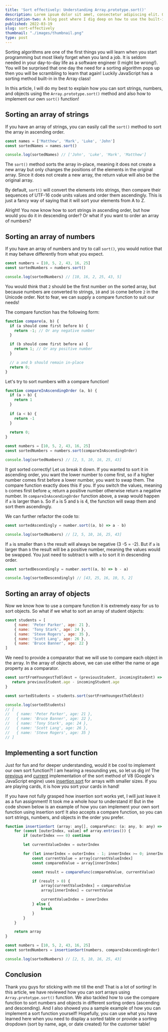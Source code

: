 ```yaml
---
title: 'Sort effectively: Understanding Array.prototype.sort()'
description: Lorem ipsum dolor sit amet, consectetur adipiscing elit. Quisque ut eros sodales mi euismod fermentum. Donec eu faucibus metus. Vestibulum sit amet dignissim neque. Fusce libero sem, vulputate quis nisl a, tincidunt faucibus sem. Nam facilisis ut turpis sed elementum.
description-two: A blog post where I dig deep on how to use the built-in sort method in JavaScript.
published: 2022-03-19
slug: sort-effectively
thumbnail: "./images/thumbnail.png"
type: post
---
```


Sorting algorithms are one of the first things you will learn when you start programming but most likely forget when you land a job. It is seldom needed in your day-to-day life as a software engineer (I might be wrong!). You will be surprised that one day the need for a sorting algorithm pops up then you will be scrambling to learn that again! Luckily JavaScript has a sorting method built-in in the Array class!

In this article, I will do my best to explain how you can sort strings, numbers, and objects using the `Array.prototype.sort()` method and also how to implement our own `sort()` function!

## Sorting an array of strings

If you have an array of strings, you can easily call the `sort()` method to sort the array in ascending order.

```javascript
const names = ['Matthew', 'Mark', 'Luke', 'John']
const sortedNames = names.sort()

console.log(sortedNames) // ['John', 'Luke', 'Mark', 'Matthew']
```

The `sort()` method sorts the array in-place, meaning it does not create a new array but only changes the positions of the elements in the original array. Since it does not create a new array, the return value will also be the original array.

By default, `sort()` will convert the elements into strings, then compare their sequences of UTF-16 code units values and order them ascendingly. This is just a fancy way of saying that it will sort your elements from A to Z.

Alright! You now know how to sort strings in ascending order, but how would you do it in descending order? Or what if you want to order an array of numbers?

## Sorting an array of numbers

If you have an array of numbers and try to call `sort()`, you would notice that it may behave differently from what you expect.

```javascript
const numbers = [10, 5, 2, 43, 16, 25]
const sortedNumbers = numbers.sort()

console.log(sortedNumbers) // [10, 16, 2, 25, 43, 5]
```

You would think that `2` should be the first number on the sorted array, but because numbers are converted to strings, `10` and `16` come before `2` in the Unicode order. Not to fear, we can supply a compare function to suit our needs!

The compare function has the following form:
```javascript
function compare(a, b) {
  if (a should come first before b) {
    return -1; // Or any negative number
  }

  if (b should come first before a) {
    return 1; // Or any positive number
  }

  // a and b should remain in-place
  return 0;
}
```

Let's try to sort numbers with a compare function!
```typescript
function compareInAscendingOrder (a, b) {
  if (a > b) {
    return 1
  }
    
  if (a < b) {
    return -1
  }
    
  return 0;
}

const numbers = [10, 5, 2, 43, 16, 25]
const sortedNumbers = numbers.sort(compareInAscendingOrder)

console.log(sortedNumbers) // [2, 5, 10, 16, 25, 43]
```

It got sorted correctly! Let us break it down. If you wanted to sort it in ascending order, you want the lower number to come first, so if a higher number comes first before a lower number, you want to swap them. The compare function exactly does this if you. If you switch the values, meaning `b` comes first before `a`; return a positive number otherwise return a negative number. In `compareInAscendingOrder` function above, a swap would happen if `a` is larger than `b`. So if `a` is 5 and `b` is 4, the function will swap them and sort them ascendingly.

We can further refactor the code to:
```javascript
const sortedAscendingly = number.sort((a, b) => a - b)

console.log(sortedNumbers) // [2, 5, 10, 16, 25, 43]
```

If `a` is smaller than `b` the result will always be negative (3 -5 = -2). But if `a` is larger than `b` the result will be a positive number, meaning the values would be swapped. You just need to subtract `b` with `a` to sort it in descending order.

```javascript
const sortedDescendingly = number.sort((a, b) => b - a)

console.log(sortedDescendingly) // [43, 25, 16, 10, 5, 2]
```

## Sorting an array of objects

Now we know how to use a compare function it is extremely easy for us to sort objects. So what if we what to sort an array of student objects:
```javascript
const students = [
    { name: 'Peter Parker', age: 21 },
    { name: 'Tony Stark', age: 24 },
    { name: 'Steve Rogers', age: 35 },
    { name: 'Scott Lang', age: 26 },
    { name: 'Bruce Banner', age: 22 }
]
```

We need to provide a comparator that we will use to compare each object in the array. In the array of objects above, we can use either the name or age property as a comparator.

```javascript
const sortFromYoungestToOldest = (previousStudent, incomingStudent) => {
   return previousStudent.age - incomingStudent.age
}

const sortedStudents = students.sort(sortFromYoungestToOldest)

console.log(sortedStudents)
// [
//   { name: 'Peter Parker', age: 21 },
//   { name: 'Bruce Banner', age: 22 },
//   { name: 'Tony Stark', age: 24 },
//   { name: 'Scott Lang', age: 26 },
//   { name: 'Steve Rogers', age: 35 }
// ]
```

## Implementing a sort function

Just for fun and for deeper understanding, would it be cool to implement our own sort function?! I am hearing a resounding yes, so let us dig in! The [previous](https://github.com/v8/v8/blob/bde786283aa6bf4e0b0c61ec25297a160a36f9b8/src/js/array.js#L645) and [current](https://github.com/v8/v8/blob/master/third_party/v8/builtins/array-sort.tq) implementation of the sort method of V8 (Google's JavaScript engine) uses [insertion sort](https://en.wikipedia.org/wiki/Insertion_sort) for arrays with smaller sizes. If you are playing cards, it is how you sort your cards in hand! 

If you have not fully grasped how insertion sort works yet, I will just leave it as a fun assignment! It took me a whole hour to understand it! But in the code shown below is an example of how you can implement your own sort function using insertion sort! It also accepts a compare function, so you can sort strings, numbers, and objects in the order you prefer.

```javascript
function insertionSort (array: any[], compareFunc: (a: any, b: any) => number) {
    for (const [outerIndex, value] of array.entries()) {
        if (outerIndex === 0) continue

        let currentValueIndex = outerIndex

        for (let innerIndex = outerIndex - 1; innerIndex >= 0; innerIndex--) {
            const currentValue = array[currentValueIndex]
            const comparedValue = array[innerIndex]

            const result = compareFunc(comparedValue, currentValue)

            if (result > 0) {
                array[currentValueIndex] = comparedValue
                array[innerIndex] = currentValue

                currentValueIndex = innerIndex
            } else {
                break
            }
        }
    }

    return array
}

const numbers = [10, 5, 2, 43, 16, 25]
const sortedNumbers = insertionSort(numbers, compareInAscendingOrder)

console.log(sortedNumbers) // [2, 5, 10, 16, 25, 43]
```

## Conclusion

Thank you guys for sticking with me till the end! That is a lot of sorting! In this article, we have reviewed how you can sort arrays using `Array.prototype.sort()` function. We also tackled how to use the compare function to sort numbers and objects in different sorting orders (ascending and descending). And I also showed you a sample example of how you can implement a sort function yourself! Hopefully, you can use what you have learned here when you need to display a sorted table or provide a sorting dropdown (sort by name, age, or date created) for the customer table!